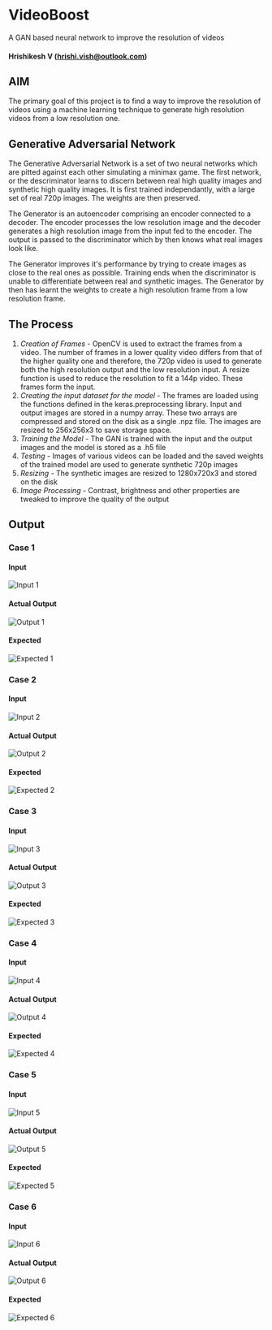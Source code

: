 # VideoBoost
A GAN based neural network to improve the resolution of videos
#### Hrishikesh V (hrishi.vish@outlook.com)

## AIM
The primary goal of this project is to find a way to improve the resolution of videos using a machine learning technique to generate high resolution videos from a low resolution one. 

## Generative Adversarial Network
The Generative Adversarial Network is a set of two neural networks which are pitted against each other simulating a minimax game. The first network, or the descriminator learns to discern between real high quality images and synthetic high quality images. It is first trained independantly, with a large set of real 720p images. The weights are then preserved. 

The Generator is an autoencoder comprising an encoder connected to a decoder. The encoder processes the low resolution image and the decoder generates a high resolution image from the input fed to the encoder. The output is passed to the discriminator which by then knows what real images look like. 

The Generator improves it's performance by trying to create images as close to the real ones as possible. Training ends when the discriminator is unable to differentiate between real and synthetic images. The Generator by then has learnt the weights to create a high resolution frame from a low resolution frame. 

## The Process
  1. *Creation of Frames* - OpenCV is used to extract the frames from a video. The number of frames in a lower quality video differs from that of the higher quality one and therefore, the 720p video is used to generate both the high resolution output and the low resolution input. A resize function is used to reduce the resolution to fit a 144p video. These frames form the input. 
  2. *Creating the input dataset for the model* - The frames are loaded using the functions defined in the keras.preprocessing library. Input and output images are stored in a numpy array. These two arrays are compressed and stored on the disk as a single .npz file. The images are resized to 256x256x3 to save storage space. 
  3. *Training the Model* - The GAN is trained with the input and the output images and the model is stored as a .h5 file
  4. *Testing* - Images of various videos can be loaded and the saved weights of the trained model are used to generate synthetic 720p images
  5. *Resizing* - The synthetic images are resized to 1280x720x3 and stored on the disk
  6. *Image Processing* - Contrast, brightness and other properties are tweaked to improve the quality of the output

## Output
### Case 1
#### Input
![Input 1](/images/in1.jpg)
#### Actual Output
![Output 1](/images/o1.jpg)
#### Expected
![Expected 1](/images/e1.jpg)

### Case 2
#### Input
![Input 2](/images/in2.jpg)
#### Actual Output
![Output 2](/images/o2.jpg)
#### Expected
![Expected 2](/images/e2.jpg)

### Case 3
#### Input
![Input 3](/images/in3.jpg)
#### Actual Output
![Output 3](/images/o3.jpg)
#### Expected
![Expected 3](/images/e3.jpg)

### Case 4
#### Input
![Input 4](/images/in4.jpg)
#### Actual Output
![Output 4](/images/o4.jpg)
#### Expected
![Expected 4](/images/e4.jpg)

### Case 5
#### Input
![Input 5](/images/in5.jpg)
#### Actual Output
![Output 5](/images/o5.jpg)
#### Expected
![Expected 5](/images/e5.jpg)

### Case 6
#### Input
![Input 6](/images/in6.jpg)
#### Actual Output
![Output 6](/images/o6.jpg)
#### Expected
![Expected 6](/images/e6.jpg)
